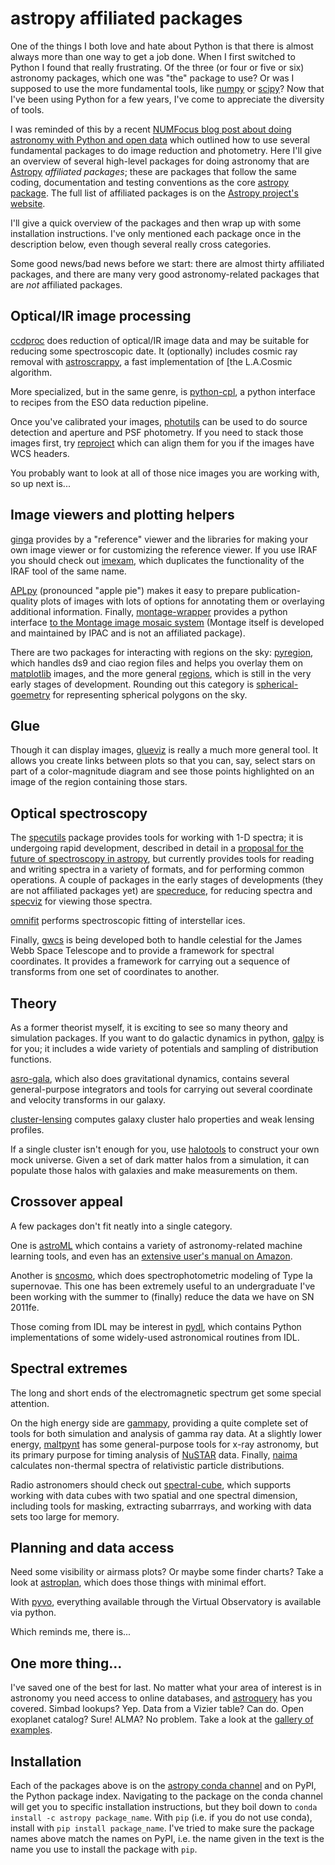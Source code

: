 # astropy affiliated packages

One of the things I both love and hate about Python is that there is almost
always more than one way to get a job done. When I first switched to Python I
found that really frustrating. Of the three (or four or five or six) astronomy
packages, which one was "the" package to use? Or was I supposed to use the
more fundamental tools, like [numpy](http://www.numpy.org/) or
[scipy](https://scipy.org/)? Now that I've been using Python for a few years,
I've come to appreciate the diversity of tools.

I was reminded of this by a recent [NUMFocus blog post about doing astronomy with Python and open data](https://www.numfocus.org/blog/anyone-can-do-astronomy-with-python-and-open-data/) which outlined how to use several
fundamental packages to do image reduction and photometry. Here I'll give an
overview of several high-level packages for doing astronomy that are
[Astropy](http://astropy/org) *affiliated packages*; these are packages that
follow the same coding, documentation and testing conventions as the core
[astropy package](http://astropy.readthedocs.io). The full list of affiliated
packages is on the [Astropy project's website](http://www.astropy.org/affiliated/index.html).

I'll give a quick overview of the packages and then wrap up with some
installation instructions. I've only mentioned each package once in the
description below, even though several really cross categories.

Some good news/bad news before we start: there are almost thirty affiliated
packages, and there are many very good astronomy-related packages that are
*not* affiliated packages.

## Optical/IR image processing

[ccdproc](http://ccdproc.readthedocs.io/) does reduction of optical/IR image
data and may be suitable for reducing some spectroscopic date. It
(optionally) includes cosmic ray removal with [astroscrappy](https://github.com/astropy/astroscrappy), a fast implementation of
[the L.A.Cosmic algorithm.

More specialized, but in the same genre, is [python-cpl](http://python-cpl.readthedocs.io/), a python interface to recipes from
the ESO data reduction pipeline.

Once you've calibrated your images,
[photutils](http://photutils.readthedocs.io/) can be used to do source
detection and aperture and PSF photometry. If you need to stack those images
first, try [reproject](http://reproject.readthedocs.io/) which can align them
for you if the images have WCS headers.

You probably want to look at all of those nice images you are working with, so
up next is...

## Image viewers and plotting helpers

[ginga](http://ginga.readthedocs.io/) provides by a "reference" viewer and the
libraries for making your own image viewer or for customizing the reference
viewer. If you use IRAF you should check out
[imexam](http://imexam.readthedocs.io/), which duplicates the functionality of
the IRAF tool of the same name.

[APLpy](http://aplypy.readthedocs.io/) (pronounced "apple pie") makes it easy
to prepare publication-quality plots of images with lots of options for
annotating them or overlaying additional information. Finally, [montage-wrapper](http://www.astropy.org/montage-wrapper/) provides a python interface
[to the Montage image mosaic system](http://montage.ipac.caltech.edu/)
(Montage itself is developed and maintained by IPAC and is not an affiliated
package).

There are two packages for interacting with regions on the sky:
[pyregion](http://pyregion.readthedocs.io/), which handles ds9 and ciao region
files and helps you overlay them on [matplotlib](https://matplotlib.org/)
images, and the more general [regions](http://regions.readthedocs.io/), which
is still in the very early stages of development. Rounding out this category is [spherical-goemetry](http://spacetelescope.github.io/sphere/spherical_geometry/index.html) for representing spherical polygons on the sky.

## Glue

Though it can display images, [glueviz](http://www.glueviz.org) is really a
much more general tool. It allows you create links between plots so that you
can, say, select stars on part of a color-magnitude diagram and see those
points highlighted on an image of the region containing those stars.

## Optical spectroscopy

The [specutils](http://specutils.readthedocs.io/) package provides tools for
working  with 1-D spectra; it is undergoing rapid development, described in
detail in a [proposal for the future of spectroscopy in astropy](https://github.com/astropy/astropy-APEs/pull/23), but currently
provides tools for reading and writing spectra in a variety of formats, and
for performing common operations. A couple of packages in the early stages of
developments (they are not affiliated packages yet) are
[specreduce](http://specreduce.readthedocs.io/), for reducing spectra and
[specviz](http://specviz.readthedocs.io/) for viewing those spectra.

[omnifit](https://github.com/RiceMunk/omnifit) performs spectroscopic fitting
of interstellar ices.

Finally, [gwcs](http://gwcs.readthedocs.io/) is being developed both to handle celestial for the James Webb Space Telescope and to provide a framework for spectral coordinates. It provides a framework for carrying out a sequence of transforms from one set of coordinates to another.


## Theory

As a former theorist myself, it is exciting to see so many theory and
simulation packages. If you want to do galactic dynamics in python,
[galpy](http://galpy.readthedocs.io/) is for you; it includes a wide variety
of potentials and sampling of distribution functions.

[asro-gala](http://gala.adrian.pw/), which also does gravitational dynamics,
contains several general-purpose integrators and tools for carrying out
several coordinate and velocity transforms in our galaxy.

[cluster-lensing](http://jesford.github.io/cluster-lensing) computes galaxy
cluster halo properties and weak lensing profiles.

If a single cluster isn't enough for you, use
[halotools](http://halotools.readthedocs.io/) to construct your own mock
universe. Given a set of dark matter halos from a simulation, it can populate
those halos with galaxies and make measurements on them.

## Crossover appeal

A few packages don't fit neatly into a single category.

One is [astroML](http://www.astroml.org/) which contains a variety of astronomy-related machine learning tools, and even has an [extensive user's manual on Amazon](https://www.amazon.com/Statistics-Mining-Machine-Learning-Astronomy/dp/0691151687/ref=sr_1_sc_2?ie=UTF8&qid=1499479180&sr=8-2-spell&keywords=vander+plas).

Another is [sncosmo](http://sncosmo.readthedocs.io/), which does
spectrophotometric modeling of Type Ia supernovae. This one has been extremely
useful to an undergraduate I've been working with the summer to (finally)
reduce the data we have on SN 2011fe.

Those coming from IDL may be interest in
[pydl](http://pydl.readthedocs.io/en/latest/pydl/index.html), which contains
Python implementations of some widely-used astronomical routines from IDL.

## Spectral extremes

The long and short ends of the electromagnetic spectrum get some special attention.

On the high energy side are [gammapy](http://docs.gammapy.org/), providing a
quite complete set of tools for both simulation and analysis of gamma ray
data. At a slightly lower energy, [maltpynt](http://maltpynt.readthedocs.io/)
has some general-purpose tools for x-ray astronomy, but its primary purpose
for timing analysis of [NuSTAR](http://www.nustar.caltech.edu/) data. Finally,
[naima](http://naima.readthedocs.io) calculates non-thermal spectra of
relativistic particle distributions.

Radio astronomers should check out [spectral-cube](http://spectral-cube.readthedocs.io/), which  supports
working with data cubes with two spatial and one spectral dimension, including
tools for masking, extracting subarrrays, and working with data sets too large
for memory.

## Planning and data access

Need some visibility or airmass plots? Or maybe some finder charts? Take a
look at [astroplan](http://astroplan.readthedocs.io/), which does those things
with minimal effort.

With [pyvo](http://pyvo.readthedocs.io/), everything available through the
Virtual Observatory is available via python.

Which reminds me, there is...

## One more thing...

I've saved one of the best for last. No matter what your area of interest is
in astronomy you need access to online databases, and
[astroquery](http://astroquery.readthedocs.io/) has you covered. Simbad
lookups? Yep. Data from a Vizier table? Can do. Open exoplanet catalog? Sure!
ALMA? No problem. Take a look at the [gallery of examples](http://astroquery.readthedocs.io/en/latest/gallery.html).

## Installation

Each of the packages above is on the [astropy conda channel](https://anaconda.org/astropy/repo) and on PyPI, the Python package
index. Navigating to the package on the conda channel will get you to specific
installation instructions, but they boil down to
`conda install -c astropy package_name`. With `pip` (i.e. if you do not
use conda), install with `pip install package_name`. I've tried to make sure the package names above match
the names on PyPI, i.e. the name given in the text is the name you use to install the package with `pip`.
